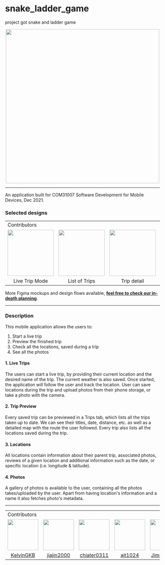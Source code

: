 # snake_ladder_game
project got snake and ladder game

<p align="center">
  <img width="500" src="https://user-images.githubusercontent.com/55076036/151530539-66451ad0-7032-4a0b-8dad-8db7e198a3b4.png" />
</p>

---

An application built for COM31007 Software Development for Mobile Devices, Dec 2021.

### Selected designs
<table align="center">
  <tr>
    <td colspan="4">Contributors</td>
  </tr>
  <tr>
    <td align="center"><img width="150" src="https://user-images.githubusercontent.com/55076036/151547342-643fd07f-b5f3-44ef-bbe7-13701878022c.png" /></td>
    <td align="center"><img width="150" src="https://user-images.githubusercontent.com/55076036/151547339-f2399712-6281-4607-a47c-1912b31aaa46.png" /></td>
    <td align="center"><img width="150" src="https://user-images.githubusercontent.com/55076036/151547341-51f6e36f-5634-4888-805a-3024a1451db8.png" /></td>
    <td align="center"><img width="150" src="https://user-images.githubusercontent.com/55076036/151547337-022a331a-06b8-42d6-a30d-618b81b4e98d.png" /></td>
  </tr>
  <tr>
    <td align="center">Live Trip Mode</td>
    <td align="center">List of Trips</td>
    <td align="center">Trip detail</td>
    <td align="center">Location Detail</td>
  </tr>
</table>

More Figma mockups and design flows available, __[feel free to check our in-depth planning](https://tiny.cc/ourdesign)__.

---

### Description

This mobile application allows the users to:
1. Start a live trip
2. Preview the finished trip
3. Check all the locations, saved during a trip
4. See all the photos

#### 1. Live Trips

The users can start a live trip, by providing their current location and the desired name of the trip. The current weather is also saved. Once started, the application will follow the user and track the location. User can save locations during the trip and upload photos from their phone storage, or take a photo with the camera.

#### 2. Trip Preview

Every saved trip can be previewed in a Trips tab, which lists all the trips taken up to date. We can see their titles, date, distance, etc. as well as a detailed map with the route the user followed. Every trip also lists all the locations saved during the trip.

#### 3. Locations

All locations contain information about their parent trip, associated photos, reviews of a given location and additional information such as the date, or specific location (i.e. longitude & latitude).

#### 4. Photos

A gallery of photos is available to the user, containing all the photos takes/uploaded by the user. Apart from having location's information and a name it also fetches photo's metadata.

---

<table align="center">
  <tr>
    <td colspan="5">Contributors</td>
  </tr>
  <tr>
    <td align="center"><img width="100" src="https://avatars.githubusercontent.com/u/43901576?v=4" /></td>
    <td align="center"><img width="100" src="https://avatars.githubusercontent.com/u/68765945?v=4" /></td>
    <td align="center"><img width="100" src="https://avatars.githubusercontent.com/u/62278651?v=4" /></td>
    <td align="center"><img width="100" src="https://avatars.githubusercontent.com/u/68766046?v=4" /></td>
    <td align="center"><img width="100" src="https://avatars.githubusercontent.com/u/60964165?v=4" /></td>
  </tr>
  <tr>
    <td align="center"><a href="https://github.com/KelvinGKB" />KelvinGKB</a></td>
    <td align="center"><a href="https://github.com/jiajin2000" />jiajin2000</a></td>
    <td align="center"><a href="https://github.com/chiater0311" />chiater0311</a></td>
    <td align="center"><a href="https://github.com/ajt1024" />ajt1024</a></td>
    <td align="center"><a href="https://github.com/Jimmyintern/" />Jimmyintern</a></td>
  </tr>
</table>
